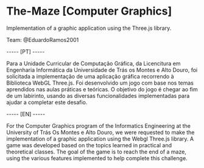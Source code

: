 # The-Maze [Computer Graphics]
Implementation of a graphic application using the Three.js library.

Team:
@EduardoRamos2001

----- [PT] -----

Para a Unidade Curricular de Computação Gráfica, da Licencitura em Engenharia Informática da Universidade de Trás os Montes e Alto Douro,
foi solicitada a implementação de uma aplicação gráfica recorrendo à Biblioteca WebGL Three.js.
Foi desenvolvido um jogo com base nos temas aprendidos nas aulas práticas e teóricas.
O objetivo do jogo é chegar ao fim de um labirinto, usando as diversas funcionalidades implementadas para ajudar a completar este desafio.

----- [EN] -----

For the Computer Graphics program of the Informatics Engineering at the University of Trás Os Montes e Alto Douro, we were requested to
make the implementation of a graphic application using the Webgl Three.js library.
A game was developed based on the topics learned in practical and theoretical classes.
The goal of the game is to reach the end of a maze, using the various features implemented to help complete this challenge.
